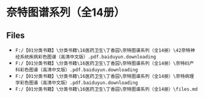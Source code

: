 # 奈特图谱系列（全14册）

## Files

- `F:/【01分类书籍】\分类书籍\16医药卫生\丁香园\奈特图谱系列（全14册）\42奈特神经系统疾病彩色图谱（高清中文版）.pdf.baiduyun.downloading`
- `F:/【01分类书籍】\分类书籍\16医药卫生\丁香园\奈特图谱系列（全14册）\奈特妇产科彩色图谱（高清中文版）.pdf.baiduyun.downloading`
- `F:/【01分类书籍】\分类书籍\16医药卫生\丁香园\奈特图谱系列（全14册）\奈特病理学彩色图谱（高清中文版）.pdf.baiduyun.downloading`
- `F:/【01分类书籍】\分类书籍\16医药卫生\丁香园\奈特图谱系列（全14册）\files.md`
